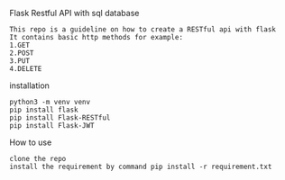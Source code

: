 Flask Restful API with sql database
```
This repo is a guideline on how to create a RESTful api with flask
It contains basic http methods for example:
1.GET
2.POST
3.PUT
4.DELETE
```
installation
```
python3 -m venv venv
pip install flask 
pip install Flask-RESTful
pip install Flask-JWT
```
How to use
```
clone the repo
install the requirement by command pip install -r requirement.txt
```
